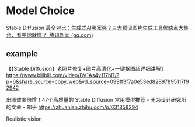 # Model Choice
Stable Diffusion
[最全对比：生成式AI哪家强？三大顶流图片生成工具优缺点大集合，看完你就懂了_腾讯新闻 (qq.com)](https://new.qq.com/rain/a/20230624A0661S00)

## example
【【Stable Diffusion】老照片修复+图片高清化+一键抠图超详细讲解】 https://www.bilibili.com/video/BV1As4y117N7/?p=6&share_source=copy_web&vd_source=099ff3f7a0e53ed82897895117f92942

出图效率倍增！47个高质量的 Stable Diffusion 常用模型推荐 - 无为设计研究所的文章 - 知乎
https://zhuanlan.zhihu.com/p/631858294

Realistic vision
